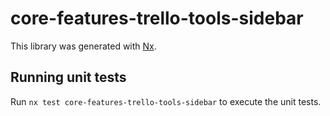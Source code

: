 # core-features-trello-tools-sidebar

This library was generated with [Nx](https://nx.dev).

## Running unit tests

Run `nx test core-features-trello-tools-sidebar` to execute the unit tests.
